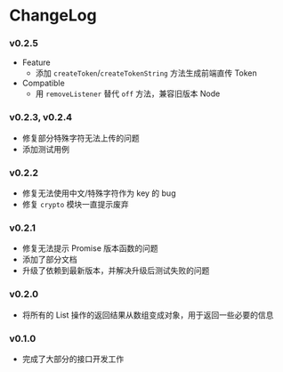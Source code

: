 # ChangeLog

### v0.2.5

- Feature
    - 添加 `createToken`/`createTokenString` 方法生成前端直传 Token
- Compatible
    - 用 `removeListener` 替代 `off` 方法，兼容旧版本 Node

### v0.2.3, v0.2.4

- 修复部分特殊字符无法上传的问题
- 添加测试用例

### v0.2.2

- 修复无法使用中文/特殊字符作为 key 的 bug
- 修复 `crypto` 模块一直提示废弃

### v0.2.1

- 修复无法提示 Promise 版本函数的问题
- 添加了部分文档
- 升级了依赖到最新版本，并解决升级后测试失败的问题

### v0.2.0

- 将所有的 List 操作的返回结果从数组变成对象，用于返回一些必要的信息

### v0.1.0

- 完成了大部分的接口开发工作
